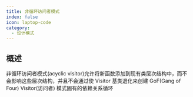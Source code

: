 ```yaml
---
title: 非循环访问者模式
index: false
icon: laptop-code
category:
  - 设计模式
---
```


## 概述

非循环访问者模式(acyclic visitor)允许将新函数添加到现有类层次结构中，而不会影响这些层次结构，并且不会通过使 Visitor 基类退化来创建 GoF(Gang
of Four) Visitor(访问者) 模式固有的依赖关系循环